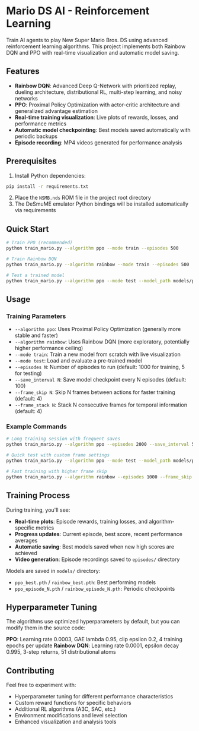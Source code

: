 # Mario DS AI - Reinforcement Learning

Train AI agents to play New Super Mario Bros. DS using advanced reinforcement learning algorithms. This project implements both Rainbow DQN and PPO with real-time visualization and automatic model saving.

## Features

- **Rainbow DQN**: Advanced Deep Q-Network with prioritized replay, dueling architecture, distributional RL, multi-step learning, and noisy networks
- **PPO**: Proximal Policy Optimization with actor-critic architecture and generalized advantage estimation
- **Real-time training visualization**: Live plots of rewards, losses, and performance metrics
- **Automatic model checkpointing**: Best models saved automatically with periodic backups
- **Episode recording**: MP4 videos generated for performance analysis

## Prerequisites

1. Install Python dependencies:
```bash
pip install -r requirements.txt
```

2. Place the `NSMB.nds` ROM file in the project root directory
3. The DeSmuME emulator Python bindings will be installed automatically via requirements

## Quick Start

```bash
# Train PPO (recommended)
python train_mario.py --algorithm ppo --mode train --episodes 500

# Train Rainbow DQN
python train_mario.py --algorithm rainbow --mode train --episodes 500

# Test a trained model
python train_mario.py --algorithm ppo --mode test --model_path models/ppo_best.pth
```

## Usage

### Training Parameters
- `--algorithm ppo`: Uses Proximal Policy Optimization (generally more stable and faster)
- `--algorithm rainbow`: Uses Rainbow DQN (more exploratory, potentially higher performance ceiling)
- `--mode train`: Train a new model from scratch with live visualization
- `--mode test`: Load and evaluate a pre-trained model
- `--episodes N`: Number of episodes to run (default: 1000 for training, 5 for testing)
- `--save_interval N`: Save model checkpoint every N episodes (default: 100)
- `--frame_skip N`: Skip N frames between actions for faster training (default: 4)
- `--frame_stack N`: Stack N consecutive frames for temporal information (default: 4)

### Example Commands

```bash
# Long training session with frequent saves
python train_mario.py --algorithm ppo --episodes 2000 --save_interval 50

# Quick test with custom frame settings
python train_mario.py --algorithm ppo --mode test --model_path models/ppo_episode_500.pth --frame_skip 8 --frame_stack 3

# Fast training with higher frame skip
python train_mario.py --algorithm rainbow --episodes 1000 --frame_skip 10
```

## Training Process

During training, you'll see:
- **Real-time plots**: Episode rewards, training losses, and algorithm-specific metrics
- **Progress updates**: Current episode, best score, recent performance averages
- **Automatic saving**: Best models saved when new high scores are achieved
- **Video generation**: Episode recordings saved to `episodes/` directory

Models are saved in `models/` directory:
- `ppo_best.pth` / `rainbow_best.pth`: Best performing models
- `ppo_episode_N.pth` / `rainbow_episode_N.pth`: Periodic checkpoints

## Hyperparameter Tuning

The algorithms use optimized hyperparameters by default, but you can modify them in the source code:

**PPO**: Learning rate 0.0003, GAE lambda 0.95, clip epsilon 0.2, 4 training epochs per update
**Rainbow DQN**: Learning rate 0.0001, epsilon decay 0.995, 3-step returns, 51 distributional atoms

## Contributing

Feel free to experiment with:
- Hyperparameter tuning for different performance characteristics
- Custom reward functions for specific behaviors
- Additional RL algorithms (A3C, SAC, etc.)
- Environment modifications and level selection
- Enhanced visualization and analysis tools
